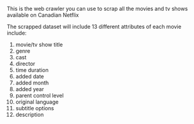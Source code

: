 This is the web crawler you can use to scrap all the movies and tv shows available on Canadian Netflix

The scrapped dataset will include 13 different attributes of each movie include:
1. movie/tv show title
2. genre
3. cast
4. director
5. time duration
6. added date
7. added month
8. added year
9. parent control level
10. original language
11. subtitle options
12. description